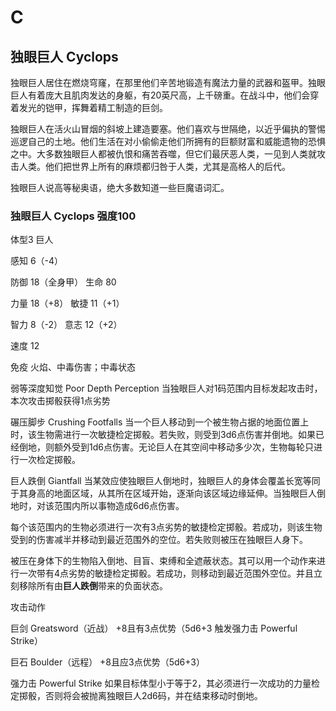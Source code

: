 # C

## 独眼巨人 Cyclops

独眼巨人居住在燃烧穹窿，在那里他们辛苦地锻造有魔法力量的武器和盔甲。独眼巨人有着庞大且肌肉发达的身躯，有20英尺高，上千磅重。在战斗中，他们会穿着发光的铠甲，挥舞着精工制造的巨剑。

独眼巨人在活火山冒烟的斜坡上建造要塞。他们喜欢与世隔绝，以近乎偏执的警惕巡逻自己的土地。他们生活在对小偷偷走他们所拥有的巨额财富和威能遗物的恐惧之中。大多数独眼巨人都被仇恨和痛苦吞噬，但它们最厌恶人类，一见到人类就攻击人类。他们把世界上所有的麻烦都归咎于人类，尤其是高格人的后代。

独眼巨人说高等秘奥语，绝大多数知道一些巨魔语词汇。

### 独眼巨人 Cyclops 强度100

体型3 巨人

感知 6（-4）

防御 18（全身甲） 生命 80

力量 18（+8） 敏捷 11（+1）

智力 8（-2） 意志 12（+2）

速度 12

免疫 火焰、中毒伤害；中毒状态

弱等深度知觉 Poor Depth Perception
当独眼巨人对1码范围内目标发起攻击时，本次攻击掷骰获得1点劣势

碾压脚步 Crushing Footfalls
当一个巨人移动到一个被生物占据的地面位置上时，该生物需进行一次敏捷检定掷骰。若失败，则受到3d6点伤害并倒地。如果已经倒地，则额外受到1d6点伤害。无论巨人在其空间中移动多少次，生物每轮只进行一次检定掷骰。

巨人跌倒 Giantfall
当某效应使独眼巨人倒地时，独眼巨人的身体会覆盖长宽等同于其身高的地面区域，从其所在区域开始，逐渐向该区域边缘延伸。当独眼巨人倒地时，对该范围内所以事物造成6d6点伤害。

每个该范围内的生物必须进行一次有3点劣势的敏捷检定掷骰。若成功，则该生物受到的伤害减半并移动到最近范围外的空位。若失败则被压在独眼巨人身下。

被压在身体下的生物陷入倒地、目盲、束缚和全遮蔽状态。其可以用一个动作来进行一次带有4点劣势的敏捷检定掷骰。若成功，则移动到最近范围外空位。并且立刻移除所有由**巨人跌倒**带来的负面状态。

攻击动作

巨剑 Greatsword（近战） +8且有3点优势（5d6+3 触发强力击 Powerful
Strike）

巨石 Boulder（远程） +8且应3点优势（5d6+3）

强力击 Powerful Strike
如果目标体型小于等于2，其必须进行一次成功的力量检定掷骰，否则将会被抛离独眼巨人2d6码，并在结束移动时倒地。
